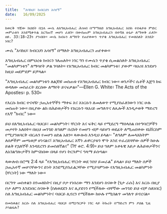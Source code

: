 ```yaml
---
title:  "እባክህ፣ ክብርህን አሳየኝ"
date:   16/09/2025
---
```


`ከወርቅ ጥጃው ክህደት በኋላ ሙሴ ለእግዚአብሔር ሕዝብ በማማለድ እግዚአብሔር እስከ ተስፋይቱ ምድር መምራቱን እንደሚቀጥል እርግጠኛ መሆን ፈለገ። በውስጡም እግዚአብሔርን በተሻለ ሁኔታ ለማወቅ ፈለገ። ዘፀ. 33:18–23ን ያንብቡ። ሙሴ ክብሩን ለማየት የጠየቀውን ጥያቄ እግዚአብሔር የመለሰለት እንዴት ነበር?`

ሙሴ "እባክህ፣ ክብርህን አሳየኝ" በማለት እግዚአብሔርን ጠየቀው።

እግዚአብሔር በምህረቱ ክብሩን ገለጠለት። ነገር ግን የሙሴን ጥያቄ ሲመልስለት እግዚአብሔር "መልካምነቱን" ለማሳየት ቃል ገባለት። የእግዚአብሔር ክብር መልካምነቱ፣ ያውም ባህሪዩ እንደሆነ ከዚህ መደምደም ይቻላል።

"እግዚአብሔር መልካምነቱን ለልጆቹ መስጠቱ የእግዚአብሔር ክብር ነው። ወንዶችና ሴቶች እጅግ ከፍ ወዳለው መስፈርት ደርሰው ለማየት ይናፍቃል።"—Ellen G. White፣ The Acts of the Apostles፣ p. 530። 

የእርሱ ክብር ተናዛዥ ኃጢአተኞችን ማቀፍ እና እነርሱን ለመለወጥ የሚያስፈለገውን ነገር ሁሉ መስጠት ነው። በዚያው ልክ በሕይወታችን የእርሱን ባህሪይ መግለጥና ለሌሎች እንዲታወቅ ማድረግ የእኛ "ክብር" ነው።

ይህ በእግዚአብሔር ባህርይ፣ መልካምነት፣ ቸርነት እና ፍቅር ላይ የሚደረግ ማሰላሰል በተግባሮቻችን መታየት አለበት። በዚህ መንገድ ለዓለም በረከት የመሆን ብቻ ሳይሆን ወደፊት ለሚጠበቀው ዩኒቨርስም የሚያንጸባርቅ ብርሐን የመሆን ዕድል አለን። ጳውሎስ እንዲህ ይላል፡- "ለዓለም ለመላእክትም ለሰዎችም መጫወቻ ሆነናልና፤ እግዚአብሔር እኛን ሐዋርያቱን ሞት እንደ ተፈረደባቸው ሰዎች ከሁሉ ይልቅ የኋለኞች እንዳደረገን ይመስለኛልና" (1ኛ ቆሮ. 4:9)። ይህ ዓለም አቀፋዊ እይታ ለሕይወታችንና ለአገልግሎታችን ከምናስበው በላይ የሆነ ትርጉምና ዓላማ ይሰጣል።

ጳውሎስ በሮሜ 2:4 ላይ "የእግዚአብሔር ቸርነት ወደ ንስሃ ይመራል" ይላል። ይህ ማለት ሰዎች ኃጢአተኛ መሆናቸውንና ድነት እንደሚያስፈልጋቸው የሚያሳምነው የእግዚአብሔር መልካምነት (ቸርነት) ነው ማለት ነው።

በርግጥ መስቀልን ስንመለከትና በዚያ ቦታ የነበረው ማን እንደሆነ ስናውቅ (ጌታ ራሱ) እና እርሱ በዚያ ቦታ ለምን እንደነበር ስናውቅ (ስለወደደን እና ሊያድነን የሚችለው ብቸኛው መንገድ ይህ ብቻ ስለነበር) ስለ እግዚአብሔር መልካምነትና ባህርይ ሊኖረን የሚችለው ከሁሉ የሚበልጥ መገለጥ ይኖረናል።

`በመስቀልና እርሱ ስለ እግዚአብሔር ባህርይ በሚነግርዎት ነገር ላይ ትኩረት በማድረግ ምን ያህል ጊዜ ያሳልፋሉ?`